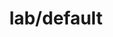 ---  
schema: chicago  
title: lab/default  
organization: Lab  
notes: Used in 1 lineage(s)  
resources:  
  - name: lab/default 
    url: file:/Users/kensu/Customers/Kensu/LoanApproval/LAB/masterdata/lab/default 
    format : CSV  
schema_fields: Loan_ID Loan_Status  
category:
  - Loan Acceptance Product  
maintainer: User  
maintainer_email: UserMail  
---